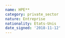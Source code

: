 ```yaml
---
name: HPE**
category: private_sector
nature: Entreprise
nationality: Etats-Unis
date_signed: '2018-11-12'
---
```

    